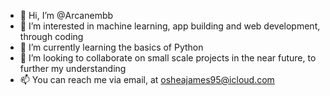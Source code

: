 - 👋 Hi, I’m @Arcanembb
- 👀 I’m interested in machine learning, app building and web development, through coding
- 🌱 I’m currently learning the basics of Python
- 💞️ I’m looking to collaborate on small scale projects in the near future, to further my understanding
- 📫 You can reach me via email, at osheajames95@icloud.com
